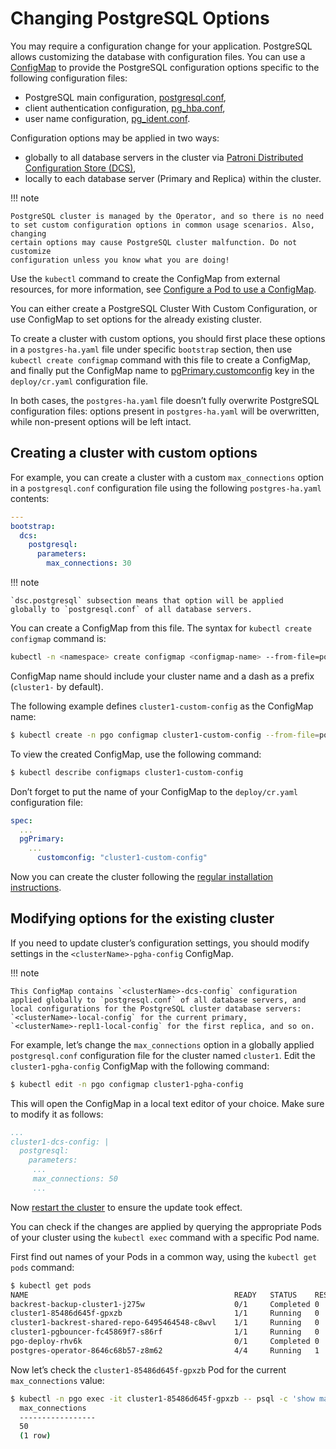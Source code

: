 # Changing PostgreSQL Options

You may require a configuration change for your application. PostgreSQL
allows customizing the database with configuration files.
You can use a [ConfigMap](https://kubernetes.io/docs/tasks/configure-pod-container/configure-pod-configmap/#create-a-configmap)
to provide the PostgreSQL configuration options specific to the following
configuration files:


* PostgreSQL main configuration, [postgresql.conf](https://www.postgresql.org/docs/current/config-setting.html),
* client authentication configuration, [pg_hba.conf](https://www.postgresql.org/docs/current/auth-pg-hba-conf.html),
* user name configuration, [pg_ident.conf](https://www.postgresql.org/docs/current/auth-username-maps.html).

Configuration options may be applied in two ways:

* globally to all database servers in the cluster via [Patroni Distributed Configuration Store (DCS)](https://patroni.readthedocs.io/en/latest/dynamic_configuration.html),
* locally to each database server (Primary and Replica) within the cluster.

!!! note

    PostgreSQL cluster is managed by the Operator, and so there is no need
    to set custom configuration options in common usage scenarios. Also, changing
    certain options may cause PostgreSQL cluster malfunction. Do not customize
    configuration unless you know what you are doing!

Use the `kubectl` command to create the ConfigMap from external
resources, for more information, see [Configure a Pod to use a
ConfigMap](https://kubernetes.io/docs/tasks/configure-pod-container/configure-pod-configmap/#create-a-configmap).

You can either create a PostgreSQL Cluster With Custom Configuration, or
use ConfigMap to set options for the already existing cluster.

To create a cluster with custom options, you should first place these options
in a `postgres-ha.yaml` file under specific `bootstrap` section, then
use `kubectl create configmap` command with this file to create a ConfigMap,
and finally put the ConfigMap name to [pgPrimary.customconfig](operator.md#pgprimary-customconfig)
key in the `deploy/cr.yaml` configuration file.

In both cases, the `postgres-ha.yaml` file doesn’t fully overwrite PostgreSQL
configuration files: options present in `postgres-ha.yaml` will be
overwritten, while non-present options will be left intact.

## Creating a cluster with custom options

For example, you can create a cluster with a custom `max_connections` option
in a `postgresql.conf` configuration file using the following `postgres-ha.yaml`
contents:

```yaml
---
bootstrap:
  dcs:
    postgresql:
      parameters:
        max_connections: 30
```

!!! note

    `dsc.postgresql` subsection means that option will be applied
    globally to `postgresql.conf` of all database servers.

You can create a ConfigMap from this file. The syntax for `kubectl create configmap` command is:

```bash
kubectl -n <namespace> create configmap <configmap-name> --from-file=postgres-ha.yaml
```

ConfigMap name should include your cluster name and a dash as a prefix
(`cluster1-` by default).

The following example defines `cluster1-custom-config` as the ConfigMap name:

```bash
$ kubectl create -n pgo configmap cluster1-custom-config --from-file=postgres-ha.yaml
```

To view the created ConfigMap, use the following command:

```bash
$ kubectl describe configmaps cluster1-custom-config
```

Don’t forget to put the name of your ConfigMap to the `deploy/cr.yaml`
configuration file:

```yaml
spec:
  ...
  pgPrimary:
    ...
      customconfig: "cluster1-custom-config"
```

Now you can create the cluster following the [regular installation instructions](index.md#operator-install).

## Modifying options for the existing cluster

If you need to update cluster’s configuration settings, you should modify
settings in the `<clusterName>-pgha-config` ConfigMap.

!!! note

    This ConfigMap contains `<clusterName>-dcs-config` configuration
    applied globally to `postgresql.conf` of all database servers, and
    local configurations for the PostgreSQL cluster database servers:
    `<clusterName>-local-config` for the current primary,
    `<clusterName>-repl1-local-config` for the first replica, and so on.

For example, let’s change the `max_connections` option in a globally applied
`postgresql.conf` configuration file for the cluster named `cluster1`.
Edit the `cluster1-pgha-config` ConfigMap with the following command:

```bash
$ kubectl edit -n pgo configmap cluster1-pgha-config
```

This will open the ConfigMap in a local text editor of your choice. Make sure
to modify it as follows:

```yaml
...
cluster1-dcs-config: |
  postgresql:
    parameters:
     ...
     max_connections: 50
     ...
```

Now [restart the cluster](pause.md#operator-pause) to ensure the update took effect.

You can check if the changes are applied by querying the appropriate Pods of
your cluster using the `kubectl exec` command with a specific Pod name.

First find out names of your Pods in a common way, using the `kubectl get pods`
command:

```bash
$ kubectl get pods
NAME                                              READY   STATUS    RESTARTS   AGE
backrest-backup-cluster1-j275w                    0/1     Completed 0          10m
cluster1-85486d645f-gpxzb                         1/1     Running   0          10m
cluster1-backrest-shared-repo-6495464548-c8wvl    1/1     Running   0          10m
cluster1-pgbouncer-fc45869f7-s86rf                1/1     Running   0          10m
pgo-deploy-rhv6k                                  0/1     Completed 0          5m
postgres-operator-8646c68b57-z8m62                4/4     Running   1          5m
```

Now let’s check the `cluster1-85486d645f-gpxzb` Pod for the current
`max_connections` value:

```bash
$ kubectl -n pgo exec -it cluster1-85486d645f-gpxzb -- psql -c 'show max_connections;'
  max_connections
  -----------------
  50
  (1 row)
```
